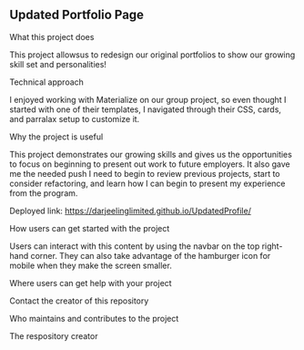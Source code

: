 ## Updated Portfolio Page

What this project does

This project allowsus to redesign our original portfolios to show our growing skill set and personalities!

Technical approach

I enjoyed working with Materialize on our group project, so even thought I started with one of their templates, I navigated through their CSS, cards, and parralax setup to customize it. 

Why the project is useful

This project demonstrates our growing skills and gives us the opportunities to focus on beginning to present out work to future employers. It also gave me the needed push I need to begin to review previous projects, start to consider refactoring, and learn how I can begin to present my experience from the program. 

Deployed link: https://darjeelinglimited.github.io/UpdatedProfile/

How users can get started with the project

Users can interact with this content by using the navbar on the top right-hand corner. They can also take advantage of the hamburger icon for mobile when they make the screen smaller. 

Where users can get help with your project

Contact the creator of this repository

Who maintains and contributes to the project

The respository creator
